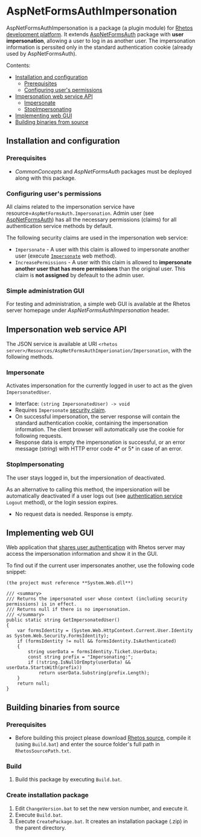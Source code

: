AspNetFormsAuthImpersonation
============================

AspNetFormsAuthImpersonation is a package (a plugin module) for [Rhetos development platform](https://github.com/Rhetos/Rhetos).
It extends [AspNetFormsAuth](https://github.com/Rhetos/Rhetos/tree/master/AspNetFormsAuth) package with **user impersonation**,
allowing a user to log in as another user.
The impersonation information is perssited only in the standard authentication cookie (already used by AspNetFormsAuth).

Contents:

* [Installation and configuration](#installation-and-configuration)
    * [Prerequisites](#prerequisites)
    * [Configuring user's permissions](#configuring-user-s-permissions)
* [Impersonation web service API](#impersonation-web-service-api)
    * [Impersonate](#impersonate)
    * [StopImpersonating](#stopimpersonating)
* [Implementing web GUI](#implementing-web-gui)
* [Building binaries from source](#building-binaries-from-source)


## Installation and configuration

### Prerequisites

* *CommonConcepts* and *AspNetFormsAuth* packages must be deployed along with this package.

### Configuring user's permissions

All claims related to the impersonation service have resource=`AspNetFormsAuth.Impersonation`.
Admin user (see [AspNetFormsAuth](https://github.com/Rhetos/Rhetos/tree/master/AspNetFormsAuth)) has all the necessary permissions (claims) for all authentication service methods by default.

The following security claims are used in the impersonation web service:

* `Impersonate` - A user with this claim is allowed to impersonate another user (execute [`Impersonate`](#impersonate) web method).
* `IncreasePermissions` - A user with this claim is allowed to **impersonate another user that has more permissions** than the original user.
  This claim is **not assigned** by defeault to the admin user. 

### Simple administration GUI

For testing and administration, a simple web GUI is available at the Rhetos server homepage under *AspNetFormsAuthImpersonation* header.

## Impersonation web service API

The JSON service is available at URI `<rhetos server>/Resources/AspNetFormsAuthImperionation/Impersonation`, with the following methods.

### Impersonate

Activates impersonation for the currently logged in user to act as the given `ImpersonatedUser`.

* Interface: `(string ImpersonatedUser) -> void`
* Requires `Impersonate` [security claim](#configuring-user-s-permissions).
* On successful impersonation, the server response will contain the standard authentication cookie,
  containing the impersonation information.
  The client browser will automatically use the cookie for following requests.
* Response data is empty the impersonation is successful,
  or an error message (*string*) with HTTP error code 4* or 5* in case of an error.

### StopImpersonating

The user stays logged in, but the impersionation of deactivated.

As an alternative to calling this method, the impersionation will be automatically deactivated if a user logs out
(see [authentication service](https://github.com/Rhetos/Rhetos/tree/master/AspNetFormsAuth) `Logout` method),
or the login session expires.

* No request data is needed. Response is empty.


## Implementing web GUI

Web application that [shares user authentication](https://github.com/Rhetos/Rhetos/tree/master/AspNetFormsAuth#sharing-the-authentication-across-web-applications)
with Rhetos server may access the impersonation information and show it in the GUI.

To find out if the current user impersonates another, use the following code snippet:

    (the project must reference **System.Web.dll**)
    
    /// <summary>
    /// Returns the impersonated user whose context (including security permissions) is in effect.
    /// Returns null if there is no impersonation.
    /// </summary>
    public static string GetImpersonatedUser()
    {
        var formsIdentity = (System.Web.HttpContext.Current.User.Identity as System.Web.Security.FormsIdentity);
        if (formsIdentity != null && formsIdentity.IsAuthenticated)
        {
            string userData = formsIdentity.Ticket.UserData;
            const string prefix = "Impersonating:";
            if (!string.IsNullOrEmpty(userData) && userData.StartsWith(prefix))
                return userData.Substring(prefix.Length);
        }
        return null;
    }


## Building binaries from source

### Prerequisites

* Before building this project please download [Rhetos source](https://github.com/Rhetos/Rhetos),
  compile it (using `Build.bat`) and enter the source folder's full path in `RhetosSourcePath.txt`.

### Build

1. Build this package by executing `Build.bat`.

### Create installation package

1. Edit `ChangeVersion.bat` to set the new version number, and execute it.
2. Execute `Build.bat`.
3. Execute `CreatePackage.bat`. It creates an installation package (.zip) in the parent directory.
